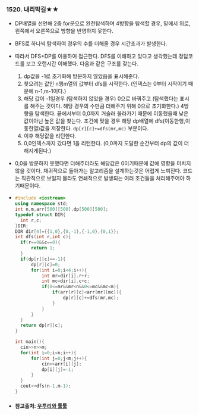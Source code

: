 ### 1520. 내리막길★★

- DP배열을 선언해 2중 for문으로 완전탐색하며 4방향을 탐색할 경우, 밑에서 위로, 왼쪽에서 오른쪽으로 방향을 반영하지 못한다.

- BFS로 하나씩 탐색하여 경우의 수를 더해줄 경우 시간초과가 발생한다.

- 따라서 DFS+DP를 이용하여 접근한다. DFS를 이해하고 있다고 생각했는데 정답코드를 보고 오랜시간 이해했다. 다음과 같은 구조를 갖는다.
  1. dp값을 -1로 초기화해 방문하지 않았음을 표시해준다. 
  2. 찾으려는 값인 n행m열의 값부터 dfs를 시작한다. (인덱스는 0부터 시작이기 때문에 n-1,m-1이다.)
  3. 해당 값이 -1일경우 (탐색하지 않았을 경우) 0으로 바꿔주고 (탐색했다는 표시를 해주는 것이다. 해당 경우의 수만큼 더해주기 위해 0으로 초기화한다.) 4방향을 탐색한다. 끝에서부터 0,0까지 거슬러 올라가기 때문에 이동했을때 낮은 값이아닌 높은 값을 찾는다. 조건에 맞을 경우 해당 dp배열에 dfs(이동한행,이동한열)값을 저장한다.  `dp[r][c]+=dfs(mr,mc)` 부분이다.
  4. 이후 해당값을 리턴한다.
  5. 0,0인덱스까지 갔다면 1을 리턴한다. (0,0까지 도달한 순간부터 dp의 값이 더해지게된다.)

- 0,0을 방문하지 못했다면 더해주더라도 해당값은 0이기때문에 값에 영향을 미치지 않을 것이다. 재귀적으로 돌아가는 알고리즘을 설계하는것은 어렵게 느껴진다. 코드는 직관적으로 보일지 몰라도 연쇄적으로 발생되는 여러 조건들을 처리해주어야 하기때문이다.

- ```c++
  #include <iostream>
  using namespace std;
  int n,m,arr[500][500],dp[500][500];
  typedef struct DIR{
  	int r,c;
  }DIR;
  DIR dir[4]={{1,0},{0,-1},{-1,0},{0,1}};
  int dfs(int r,int c){
  	if(r==0&&c==0){
  		return 1;
  	}
  	if(dp[r][c]==-1){
  		dp[r][c]=0;
  		for(int i=0;i<4;i++){
  			int mr=dir[i].r+r;
  			int mc=dir[i].c+c;
  			if(0<=mr&&mr<n&&0<=mc&&mc<m){
  				if(arr[r][c]<arr[mr][mc]){
  					dp[r][c]+=dfs(mr,mc);
  				}	
  			}
  		}
  	}
  	return dp[r][c];
  }
  
  int main(){
  	cin>>n>>m;
  	for(int i=0;i<n;i++){
  		for(int j=0;j<m;j++){
  			cin>>arr[i][j];
  			dp[i][j]=-1;
  		}
  	}
  	cout<<dfs(n-1,m-1);
  }
  
  ```

- #### 참고출처: [우투리와 툴툴]( https://wootool.tistory.com/83 )

  
